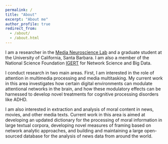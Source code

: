 ```yaml
---
permalink: /
title: "About"
excerpt: "About me"
author_profile: true
redirect_from: 
  - /about/
  - /about.html
---
```


I am a researcher in the [Media Neuroscience Lab](http://www.medianeuroscience.org/) and a graduate student at the University of California, Santa Barbara. I am also a member of the National Science Foundation [IGERT](https://networkscience.igert.ucsb.edu/) for Network Science and Big Data. 

I conduct research in two main areas. First, I am interested in the role of attention in multimedia processing and media multitasking. My current work in this area investigates how certain digital environments can modulate attentional networks in the brain, and how these modulatory effects can be harnessed to develop novel treatments for cognitive processing disorders like ADHD.

I am also interested in extraction and analysis of moral content in news, movies, and other media texts. Current work in this area is aimed at developing an updated dictionary for the processing of moral information in large textual corpora, developing novel measures of framing based on network analytic approaches, and building and maintaining a large open-sourced database for the analysis of news data from around the world. 


